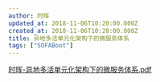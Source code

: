 ```yaml
---
author: 时晖
updated_at: 2018-11-06T10:20:00.000Z
created_at: 2018-11-06T10:20:00.000Z
title: 异地多活单元化架构下的微服务体系
tags: ["SOFABoot"]
---
```


[时晖-异地多活单元化架构下的微服务体系.pdf](./resources/2018-11/异地多活单元化架构下的微服务体系-时晖.pdf)